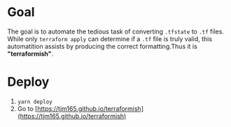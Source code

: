 # Goal

The goal is to automate the tedious task of converting `.tfstate` to `.tf` files. While only `terraform apply` can determine if a `.tf` file is truly valid, this automatition assists by producing the correct formatting.Thus it is **"terraformish"**.

# Deploy

1. `yarn deploy`
1. Go to [https://tjm165.github.io/terraformish](https://tjm165.github.io/terraformish)
